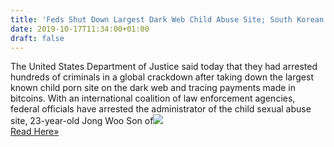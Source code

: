```yaml
---
title: 'Feds Shut Down Largest Dark Web Child Abuse Site; South Korean Admin Arrested'
date: 2019-10-17T11:34:00+01:00
draft: false
---
```


The United States Department of Justice said today that they had arrested hundreds of criminals in a global crackdown after taking down the largest known child porn site on the dark web and tracing payments made in bitcoins. With an international coalition of law enforcement agencies, federal officials have arrested the administrator of the child sexual abuse site, 23-year-old Jong Woo Son of![](http://feeds.feedburner.com/~r/TheHackersNews/~4/6FjYIY94h9Q)  
[Read Here»](https://thehackernews.com/2019/10/dark-web-child-abuse.html)